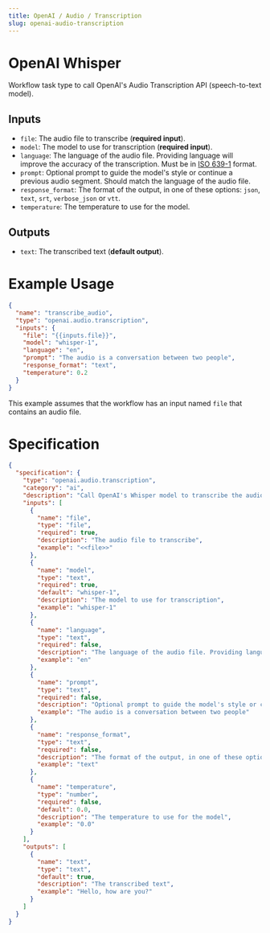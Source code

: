 ```yaml
---
title: OpenAI / Audio / Transcription
slug: openai-audio-transcription
---
```


# OpenAI Whisper

Workflow task type to call OpenAI's Audio Transcription API (speech-to-text model).

## Inputs

- `file`: The audio file to transcribe (**required input**).
- `model`: The model to use for transcription (**required input**).
- `language`: The language of the audio file. Providing language will improve the accuracy of the transcription. Must be in [ISO 639-1](https://en.wikipedia.org/wiki/List_of_ISO_639_language_codes) format.
- `prompt`: Optional prompt to guide the model's style or continue a previous audio segment. Should match the language of the audio file.
- `response_format`: The format of the output, in one of these options: `json`, `text`, `srt`, `verbose_json` or `vtt`.
- `temperature`: The temperature to use for the model.

## Outputs

- `text`: The transcribed text (**default output**).

# Example Usage

```json
{
  "name": "transcribe_audio",
  "type": "openai.audio.transcription",
  "inputs": {
    "file": "{{inputs.file}}",
    "model": "whisper-1",
    "language": "en",
    "prompt": "The audio is a conversation between two people",
    "response_format": "text",
    "temperature": 0.2
  }
}
```

This example assumes that the workflow has an input named `file` that contains an audio file.

# Specification

```json
{
  "specification": {
    "type": "openai.audio.transcription",
    "category": "ai",
    "description": "Call OpenAI's Whisper model to transcribe the audio",
    "inputs": [
      {
        "name": "file",
        "type": "file",
        "required": true,
        "description": "The audio file to transcribe",
        "example": "<<file>>"
      },
      {
        "name": "model",
        "type": "text",
        "required": true,
        "default": "whisper-1",
        "description": "The model to use for transcription",
        "example": "whisper-1"
      },
      {
        "name": "language",
        "type": "text",
        "required": false,
        "description": "The language of the audio file. Providing language will improve the accuracy of the transcription",
        "example": "en"
      },
      {
        "name": "prompt",
        "type": "text",
        "required": false,
        "description": "Optional prompt to guide the model's style or continue a previous audio segment. Should match the language of the audio file",
        "example": "The audio is a conversation between two people"
      },
      {
        "name": "response_format",
        "type": "text",
        "required": false,
        "description": "The format of the output, in one of these options: `json`, `text`, `srt`, `verbose_json` or `vtt`",
        "example": "text"
      },
      {
        "name": "temperature",
        "type": "number",
        "required": false,
        "default": 0.0,
        "description": "The temperature to use for the model",
        "example": "0.0"
      }
    ],
    "outputs": [
      {
        "name": "text",
        "type": "text",
        "default": true,
        "description": "The transcribed text",
        "example": "Hello, how are you?"
      }
    ]
  }
}
```
